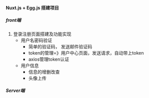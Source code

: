 #### Nuxt.js + Egg.js 搭建项目


##### front端

1. 登录注册页面搭建及功能实现
    + 用户名密码验证 
        - 简单的验证码， 发送邮件验证码
        - token的管理=》用户中心页面，发送请求，自动带上token
        - axios管理token认证
    + 用户信息
        - 信息的增删改查
        - 头像上传
        
##### Server端

